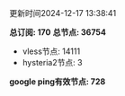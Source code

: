 更新时间2024-12-17 13:38:41

**总订阅: 170**
**总节点: 36754**
- vless节点: 14111
- hysteria2节点: 3

**google ping有效节点: 728**

